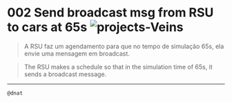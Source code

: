 # 002 Send broadcast msg from RSU to cars at 65s ![projects-Veins](https://img.shields.io/badge/projects-Veins-blue)

>A RSU faz um agendamento para que no tempo de simulação 65s, ela envie uma mensagem em broadcast.
 
>The RSU makes a schedule so that in the simulation time of 65s, it sends a broadcast message.
---

```
@dnat
```

